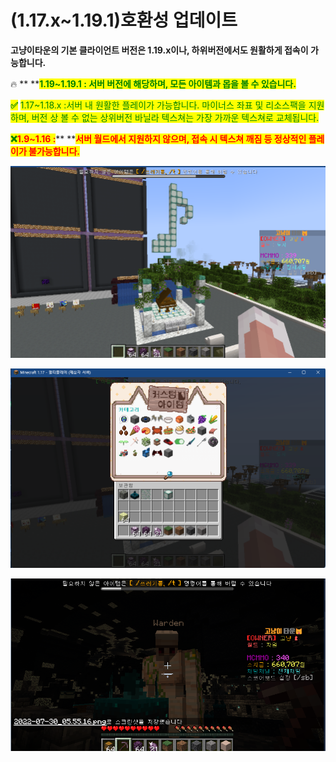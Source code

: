 # (1.17.x\~1.19.1)호환성 업데이트

**고냥이타운의 기본 클라이언트 버전은 1.19.x이나, 하위버전에서도 원활하게 접속이 가능합니다.**

🔥 ** **<mark style="color:green;">**1.19\~1.19.1 : 서버 버전에 해당하며, 모든 아이템과 몹을 볼 수 있습니다.**</mark>

<mark style="color:green;">**✅**</mark> <mark style="color:green;"></mark><mark style="color:green;">1.17\~1.18.x :서버 내 원활한 플레이가 가능합니다.  마이너스 좌표 및 리소스팩을 지원하며, 버전 상 볼 수 없는 상위버전 바닐라 텍스쳐는 가장 가까운 텍스쳐로 교체됩니다.</mark> <mark style="color:green;"></mark><mark style="color:green;"><mark style="color:orange;"><mark style="color:orange;"></mark>&#x20;

<mark style="color:green;">**❌**</mark><mark style="color:red;">**1.9\~1.16 :**</mark>**  **<mark style="color:red;">**서버 월드에서 지원하지 않으며, 접속 시 텍스쳐 깨짐 등 정상적인 플레이가 불가능합니다.**</mark>

![(1.17+)일부 상위 버전 바닐라 아이템의 경우 가장 가까운 텍스쳐의 블록/아이템으로 교체됩니다. (음표- 개구리불 블록)](../.gitbook/assets/image.png)

![(1.17+)모든 커스텀 아이템 블록/아이템을 볼 수 있습니다](<../.gitbook/assets/image (1).png>)

![(1.17+)몬스터의 경우도 가깝게 교체됩니다 (워든-골렘, 알레이-벡스)](<../.gitbook/assets/image (2).png>)
